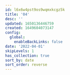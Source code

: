 ```yaml
---
id: l6x6w4pst9os9wqmxkcgz5k
title: '04'
desc: ''
updated: 1650136446759
created: 1649604073147
config:
  global:
    enableBackLinks: false
date: '2022-04-01'
skipLevels: 1
has_collection: true
sort_by: date
sort_order: reverse
---
```


